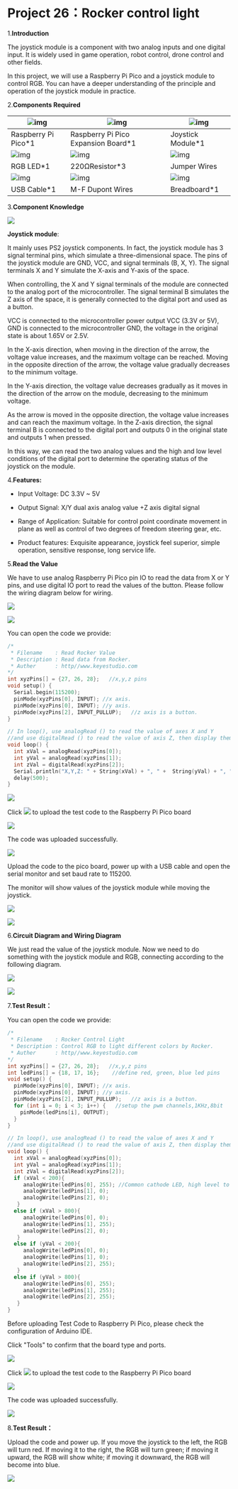 # Project 26：Rocker control light

1.**Introduction**

The joystick module is a component with two analog inputs and one digital input. It is widely used in game operation, robot control, drone control and other fields.

In this project, we will use a Raspberry Pi Pico and a joystick module to control RGB. You can have a deeper understanding of the principle and operation of the joystick module in practice.



2.**Components Required**

| ![img](media/wps12.png)                 | ![img](media/wps13-168412843101312.jpg) | ![img](media/wps14-168412843224413.jpg) |
| --------------------------------------- | --------------------------------------- | --------------------------------------- |
| Raspberry Pi Pico*1                     | Raspberry Pi Pico Expansion Board*1     | Joystick Module*1                       |
| ![img](media/wps15-168412843433214.jpg) | ![img](media/wps16-168412843592315.jpg) | ![img](media/wps17-168412843762116.jpg) |
| RGB LED*1                               | 220ΩResistor*3                          | Jumper Wires                            |
| ![img](media/wps18-168412843945417.jpg) | ![img](media/wps19-168412844081918.jpg) | ![img](media/wps20-168412844246919.jpg) |
| USB Cable*1                             | M-F Dupont Wires                        | Breadboard*1                            |



3.**Component Knowledge**

![](../media/d087b123748cbfb8ed9f517150db71c5.png)

**Joystick module**: 

It mainly uses PS2 joystick components. In fact, the joystick module has 3 signal terminal pins, which simulate a three-dimensional space. The pins of the joystick module are GND, VCC, and signal terminals (B, X, Y). The signal terminals X and Y simulate the X-axis and Y-axis of the space. 

When controlling, the X and Y signal terminals of the module are connected to the analog port of the microcontroller. The signal terminal B simulates the Z axis of the space, it is generally connected to the digital port and used as a button.

VCC is connected to the microcontroller power output VCC (3.3V or 5V), GND is connected to the microcontroller GND, the voltage in the original state is about 1.65V or 2.5V. 

In the X-axis direction, when moving in the direction of the arrow, the voltage value increases, and the maximum voltage can be reached. Moving in the opposite direction of the arrow, the voltage value gradually decreases to the minimum voltage. 

In the Y-axis direction, the voltage value decreases gradually as it moves in the direction of the arrow on the module, decreasing to the minimum voltage. 

As the arrow is moved in the opposite direction, the voltage value increases and can reach the maximum voltage. In the Z-axis direction, the signal terminal B is connected to the digital port and outputs 0 in the original state and outputs 1 when pressed. 

In this way, we can read the two analog values and the high and low level conditions of the digital port to determine the operating status of the joystick on the module.



4.**Features:**

- Input Voltage: DC 3.3V \~ 5V

- Output Signal: X/Y dual axis analog value +Z axis digital signal

- Range of Application: Suitable for control point coordinate movement in plane as well as control of two degrees of freedom steering gear, etc.  

- Product features: Exquisite appearance, joystick feel superior, simple operation, sensitive response, long service life.  



5.**Read the Value**

We have to use analog Raspberry Pi Pico pin IO to read the data from X or Y pins, and use digital IO port to read the values of the button. Please follow the wiring diagram below for wiring.

![](../media/36004a41553a2f413ba05775e9b696eb.png)

![](../media/b843cdff62b3ccf3f3f028a834b468aa.png)

You can open the code we provide:


```c
/*  
 * Filename    : Read Rocker Value
 * Description : Read data from Rocker.
 * Auther      : http//www.keyestudio.com
*/
int xyzPins[] = {27, 26, 28};   //x,y,z pins
void setup() {
  Serial.begin(115200);
  pinMode(xyzPins[0], INPUT); //x axis. 
  pinMode(xyzPins[0], INPUT); //y axis. 
  pinMode(xyzPins[2], INPUT_PULLUP);   //z axis is a button.
}

// In loop(), use analogRead () to read the value of axes X and Y 
//and use digitalRead () to read the value of axis Z, then display them.
void loop() {
  int xVal = analogRead(xyzPins[0]);
  int yVal = analogRead(xyzPins[1]);
  int zVal = digitalRead(xyzPins[2]);
  Serial.println("X,Y,Z: " + String(xVal) + ", " +  String(yVal) + ", " + String(zVal));
  delay(500);
}
```


![](../media/f25ac7cecd02b5ed0ce41fd81093955a.png)

Click ![](../media/b0d41283bf5ae66d2d5ab45db15331ba.png) to upload the test code to the Raspberry Pi Pico board

![](../media/d34a675158c37ad97dcf719bd1231a75.png)

The code was uploaded successfully.

![](../media/4cfd0bd27cbd16f9cf24264874aee8ad.png)

Upload the code to the pico board, power up with a USB cable and open the serial monitor and set baud rate to 115200.

The monitor will show values of the joystick module while moving the joystick.

![](../media/c8097bd115d4c564192c19a08df2702a.jpeg)

![](../media/9448c2e32f64ffa31f400e678f590d50.png)

6.**Circuit Diagram and Wiring Diagram**

We just read the value of the joystick module. Now we need to do something with the joystick module and RGB, connecting according to the following diagram.

![](../media/000ec2c5dae0b0d5368569abbd026f35.png)

![](../media/68601044f75ee6840f0b97cad9bea891.png)

7.**Test Result：**

You can open the code we provide:


```c
/*  
 * Filename    : Rocker Control Light
 * Description : Control RGB to light different colors by Rocker.
 * Auther      : http//www.keyestudio.com
*/
int xyzPins[] = {27, 26, 28};   //x,y,z pins
int ledPins[] = {18, 17, 16};    //define red, green, blue led pins
void setup() {
  pinMode(xyzPins[0], INPUT); //x axis. 
  pinMode(xyzPins[0], INPUT); //y axis. 
  pinMode(xyzPins[2], INPUT_PULLUP);   //z axis is a button.
  for (int i = 0; i < 3; i++) {   //setup the pwm channels,1KHz,8bit
    pinMode(ledPins[i], OUTPUT);
  }
}

// In loop(), use analogRead () to read the value of axes X and Y 
//and use digitalRead () to read the value of axis Z, then display them.
void loop() {
  int xVal = analogRead(xyzPins[0]);
  int yVal = analogRead(xyzPins[1]);
  int zVal = digitalRead(xyzPins[2]);
  if (xVal < 200){
     analogWrite(ledPins[0], 255); //Common cathode LED, high level to turn on the led.
     analogWrite(ledPins[1], 0);
     analogWrite(ledPins[2], 0);
   }
  else if (xVal > 800){
     analogWrite(ledPins[0], 0); 
     analogWrite(ledPins[1], 255);
     analogWrite(ledPins[2], 0);
   }
  else if (yVal < 200){
     analogWrite(ledPins[0], 0); 
     analogWrite(ledPins[1], 0);
     analogWrite(ledPins[2], 255);
   }
  else if (yVal > 800){
     analogWrite(ledPins[0], 255); 
     analogWrite(ledPins[1], 255);
     analogWrite(ledPins[2], 255);
   }
}
```


Before uploading Test Code to Raspberry Pi Pico, please check the configuration of Arduino IDE.

Click "Tools" to confirm that the board type and ports.

![](../media/88ff55ea66096dafebac025d5283009b.png)

Click ![](../media/b0d41283bf5ae66d2d5ab45db15331ba.png) to upload the test code to the Raspberry Pi Pico board

![](../media/10b935cb2e374ed9625bd6ea35229836.png)

The code was uploaded successfully.

![](../media/8bb9867117a33ecd53fbb6772b35a4f0.png)

8.**Test Result：**

Upload the code and power up. If you move the joystick to the left, the RGB will turn red. If moving it to the right, the RGB will turn green; if moving it upward, the RGB will show white; if moving it downward, the RGB will become into blue.

![](../media/9c2d0d8777200827b16c49b752d45c4c.jpeg)
